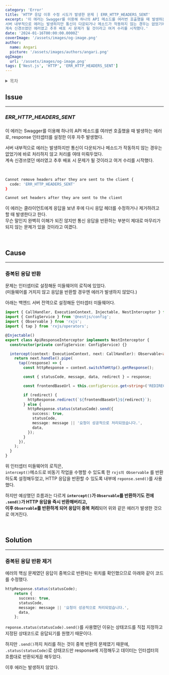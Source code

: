 ```yaml
---
category: 'Error'
title: 'HTTP 응답 이후 수정 시도가 발생한 문제 | ERR_HTTP_HEADERS_SENT'
excerpt: '이 에러는 Swagger를 이용해 하나의 API 메소드를 여러번 호출했을 때 발생하는 에러로, response 인터셉터를 설정한 이후 자주 발생했다.
서버 내부적으로 에러는 발생하지만 통신이 다운되거나 메소드가 작동하지 않는 경우는 없었기에 바로 처리하지 않고 처리를 여태 미뤄두었다.  
계속 신경쓰였던 에러였고 추후 배포 시 문제가 될 것이라고 여겨 수리를 시작했다.'
date: '2024-01-16T00:00:00.0000Z'
coverImage: '/assets/images/og-image.png'
author:
  name: Angari
  picture: '/assets/images/authors/angari.png'
ogImage:
  url: '/assets/images/og-image.png'
tags: ['Nest.js', 'HTTP', 'ERR_HTTP_HEADERS_SENT']
---
```


<details style="color: dimgrey;">
  <summary style="font-weight: 500;">목차</summary>
  <div>

##### **Issue**

- ERR_HTTP_HEADERS_SENT

##### **Cause**

- 중복된 응답 반환

##### **Solution**

- 중복된 응답 반환 제거
  </div>
</details>

## **Issue**
---

### _ERR_HTTP_HEADERS_SENT_

### 

이 에러는 Swagger를 이용해 하나의 API 메소드를 여러번 호출했을 때 발생하는 에러로, response 인터셉터를 설정한 이후 자주 발생했다.

서버 내부적으로 에러는 발생하지만 통신이 다운되거나 메소드가 작동하지 않는 경우는 없었기에 바로 처리하지 않고 처리를 여태 미뤄두었다.  
계속 신경쓰였던 에러였고 추후 배포 시 문제가 될 것이라고 여겨 수리를 시작했다.

<br/>

```zsh
Cannot remove headers after they are sent to the client {
  code: 'ERR_HTTP_HEADERS_SENT'
}

Cannot set headers after they are sent to the client
```

이 에러는 클라이언트에게 응답을 보낸 후에 다시 응답 헤더를 수정하거나 제거하려고 할 때 발생한다고 한다.  
무슨 말인지 완벽히 이해가 되진 않지만 통신 응답을 반환하는 부분이 제대로 마무리가 되지 않는 문제가 있을 것이라고 여겼다.

<br/>

## **Cause**
---

### 중복된 응답 반환

문제는 인터셉터로 설정해둔 미들웨어의 로직에 있었다.  
(미들웨어를 거치지 않고 응답을 반환할 경우엔 에러가 발생하지 않았다.)

아래는 백엔드 서버 전역으로 설정해둔 인터셉터 미들웨어다.

```ts
import { CallHandler, ExecutionContext, Injectable, NestInterceptor } from '@nestjs/common';
import { ConfigService } from '@nestjs/config';
import { Observable } from 'rxjs';
import { tap } from 'rxjs/operators';

@Injectable()
export class ApiResponseInterceptor implements NestInterceptor {
  constructor(private configService: ConfigService) {}

  intercept(context: ExecutionContext, next: CallHandler): Observable<any> {
    return next.handle().pipe(
      tap((response) => {
        const httpResponse = context.switchToHttp().getResponse();

        const { statusCode, message, data, redirect } = response;

        const frontendBaseUrl = this.configService.get<string>('REDIRECT_ORIGIN');

        if (redirect) {
          httpResponse.redirect(`${frontendBaseUrl}${redirect}`);
        } else {
          httpResponse.status(statusCode).send({
            success: true,
            statusCode,
            message: message || '요청이 성공적으로 처리되었습니다.',
            data,
          });
        }
      }),
    );
  }
}
```

위 인터셉터 미들웨어의 로직은,  
`intercept()`메소드로 비동기 작업을 수행할 수 있도록 한 `rxjs의 Observable` 를 반환하도록 설정해두었고, HTTP 응답을 반환할 수 있도록 내부에 `reponse.send()`를 사용했다. 

하지만 예상했던 흐름과는 다르게 **`intercept()`가 `Observable`를 반환하기도 전에 `.send()`가 HTTP 응답을 즉시 반환해버리고,  
이후 `Observable`를 반환하게 되어 응답이 중복 처리**되어 위와 같은 에러가 발생한 것으로 여겨진다.

<br/>

## **Solution**
---

### 중복된 응답 반환 제거

에러의 핵심 문제였던 응답이 중복으로 반환되는 위치를 확인했으므로 아래와 같이 코드를 수정했다.

```ts
httpResponse.status(statusCode);
	return {
	  success: true,
	  statusCode,
	  message: message || '요청이 성공적으로 처리되었습니다.',
	  data,
	};
```

`reponse.status(statusCode).send()`를 사용했던 이유는 상태코드를 직접 지정하고 지정된 상태코드로 응답되기를 원했기 때문이다. 

하지만 `.send()`까지 처리를 하는 것이 중복 반환의 문제였기 때문에, `.status(statusCode)`로 상태코드만 response에 지정해두고 데이터는 인터셉터의 흐름대로 반환되게끔 해두었다.

이후 에러는 발생하지 않았다.